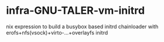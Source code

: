 # infra-GNU-TALER-vm-initrd
nix expression to build a busybox based initrd chainloader with erofs+nfs(vsock)+virto-...+overlayfs initrd

